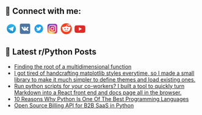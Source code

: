 ## 🔎 Connect with me:
[<img src="https://github.com/bullbesh/bullbesh/blob/main/images/Telegram.png" width="32" height="32" />](https://t.me/bullbesh)
[<img src="https://github.com/bullbesh/bullbesh/blob/main/images/VK.png" width="32" height="32" />](https://vk.com/bullbesh)
[<img src="https://github.com/bullbesh/bullbesh/blob/main/images/Twitter.png" width="32" height="32" />](https://twitter.com/bullbesh1)
[<img src="https://github.com/bullbesh/bullbesh/blob/main/images/Instagram.png" width="32" height="32" />](https://www.instagram.com/bullbesh)
[<img src="https://github.com/bullbesh/bullbesh/blob/main/images/Reddit.png" width="32" height="32" />](https://www.reddit.com/user/bullbesh)
[<img src="https://github.com/bullbesh/bullbesh/blob/main/images/YouTube.png" width="32" height="32" />](https://www.youtube.com/channel/UCtfjRs6uzgq5mfm8S06WTcg)

## 📕 Latest r/Python Posts
<!-- BLOG-POST-LIST:START -->
- [Finding the root of a multidimensional function](https://www.reddit.com/r/Python/comments/wl3se0/finding_the_root_of_a_multidimensional_function/)
- [I got tired of handcrafting matplotlib styles everytime, so I made a small library to make it much simpler to define themes and load existing ones.](https://www.reddit.com/r/Python/comments/wl2dr7/i_got_tired_of_handcrafting_matplotlib_styles/)
- [Run python scripts for your co-workers? I built a tool to quickly turn Markdown into a React front end and docs page all in the browser.](https://www.reddit.com/r/Python/comments/wl0y5i/run_python_scripts_for_your_coworkers_i_built_a/)
- [10 Reasons Why Python Is One Of The Best Programming Languages](https://www.reddit.com/r/Python/comments/wl0kww/10_reasons_why_python_is_one_of_the_best/)
- [Open Source Billing API for B2B SaaS in Python](https://www.reddit.com/r/Python/comments/wkzjgz/open_source_billing_api_for_b2b_saas_in_python/)
<!-- BLOG-POST-LIST:END -->
